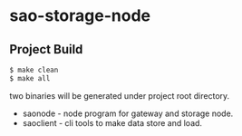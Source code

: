 # sao-storage-node

## Project Build

```bash
$ make clean
$ make all
```

two binaries will be generated under project root directory.

* saonode - node program for gateway and storage node.
* saoclient - cli tools to make data store and load.

